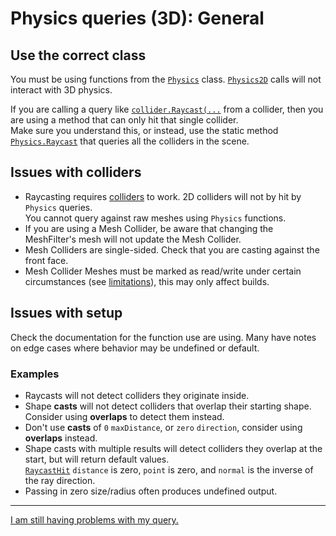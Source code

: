 # Physics queries (3D): General
## Use the correct class
You must be using functions from the [`Physics`](https://docs.unity3d.com/ScriptReference/Physics.html) class. [`Physics2D`](https://docs.unity3d.com/ScriptReference/Physics2D.html) calls will not interact with 3D physics.

If you are calling a query like [`collider.Raycast(...`](https://docs.unity3d.com/ScriptReference/Collider.Raycast.html) from a collider, then you are using a method that can only hit that single collider.  
Make sure you understand this, or instead, use the static method [`Physics.Raycast`](https://docs.unity3d.com/ScriptReference/Physics.Raycast.html) that queries all the colliders in the scene.

## Issues with colliders
- Raycasting requires [colliders](https://docs.unity3d.com/Manual/CollidersOverview.html) to work. 2D colliders will not by hit by `Physics` queries.  
You cannot query against raw meshes using `Physics` functions.
- If you are using a Mesh Collider, be aware that changing the MeshFilter's mesh will not update the Mesh Collider.
- Mesh Colliders are single-sided. Check that you are casting against the front face.
- Mesh Collider Meshes must be marked as read/write under certain circumstances (see [limitations](https://docs.unity3d.com/Manual/class-MeshCollider.html)), this may only affect builds.

## Issues with setup
Check the documentation for the function use are using. Many have notes on edge cases where behavior may be undefined or default.
### Examples
- Raycasts will not detect colliders they originate inside.
- Shape **casts** will not detect colliders that overlap their starting shape. Consider using **overlaps** to detect them instead.
- Don't use **casts** of `0` `maxDistance`, or `zero` `direction`, consider using **overlaps** instead.
- Shape casts with multiple results will detect colliders they overlap at the start, but will return default values.  
  [`RaycastHit`](https://docs.unity3d.com/ScriptReference/RaycastHit.html) `distance` is zero, `point` is zero, and `normal` is the inverse of the ray direction.
- Passing in zero size/radius often produces undefined output.

---

[I am still having problems with my query.](NonAlloc%203D.md)
